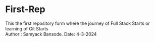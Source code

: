 # First-Rep
This the first repository form where the journey of Full Stack Starts or learning of Git Starts
<br>
Author:: Samyack Bansode.
Date: 4-3-2024